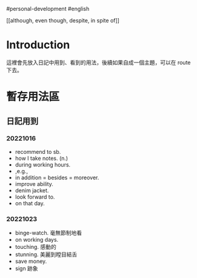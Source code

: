 #personal-development #english 

[[although, even though, despite, in spite of]]

# Introduction
這裡會先放入日記中用到、看到的用法，後續如果自成一個主題，可以在 route 下去。

# 暫存用法區
## 日記用到
### 20221016
-   recommend to sb.
-   how I take notes. (n.)
-   during working hours.
-   ,e.g.,
-   in addition = besides = moreover.
-   improve ability.
-   denim jacket.
-   look forward to.
-   on that day.

### 20221023
-   binge-watch. 毫無節制地看
-   on working days.
-   touching. 感動的
-   stunning. 美麗到瞠目結舌
-   save money.
-   sign 跡象